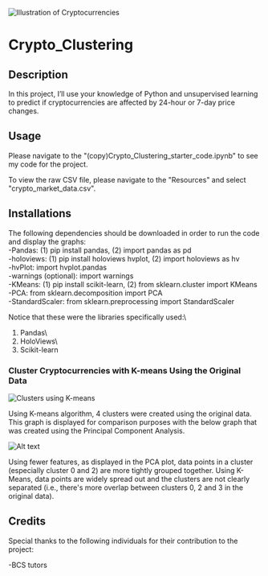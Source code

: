 ![Illustration of Cryptocurrencies](https://m.foolcdn.com/media/dubs/images/original_imageshttpsg.foolcdn.comeditorialimag.width-880_1RsBqNB.jpg)
# Crypto_Clustering
## Description
In this project, I’ll use your knowledge of Python and unsupervised learning to predict if cryptocurrencies are affected by 24-hour or 7-day price changes.

## Usage
Please navigate to the "(copy)Crypto_Clustering_starter_code.ipynb" to see my code for the project.

To view the raw CSV file, please navigate to the "Resources" and select "crypto_market_data.csv".

## Installations

The following dependencies should be downloaded in order to run the code and display the graphs:\
-Pandas: (1) pip install pandas, (2) import pandas as pd\
-holoviews:  (1) pip install holoviews hvplot, (2) import holoviews as hv\
-hvPlot: import hvplot.pandas\
-warnings (optional): import warnings\
-KMeans: (1) pip install scikit-learn, (2) from sklearn.cluster import KMeans\
-PCA: from sklearn.decomposition import PCA\
-StandardScaler: from sklearn.preprocessing import StandardScaler

Notice that these were the libraries specifically used:\
1) Pandas\
2) HoloViews\
3) Scikit-learn

### Cluster Cryptocurrencies with K-means Using the Original Data
![Clusters using K-means](<Screenshot 2023-12-17 at 9.14.52 pm.png>)

Using K-means algorithm, 4 clusters were created using the original data. This graph is displayed for comparison purposes with the below graph that was created using the Principal Component Analysis.

![Alt text](<Screenshot 2023-12-17 at 9.22.50 pm.png>)

Using fewer features, as displayed in the PCA plot, data points in a cluster (especially cluster 0 and 2) are more tightly grouped together. Using K-Means, data points are widely spread out and the clusters are not clearly separated (i.e., there's more overlap between clusters 0, 2 and 3 in the original data). 

## Credits
Special thanks to the following individuals for their contribution to the project:

-BCS tutors
